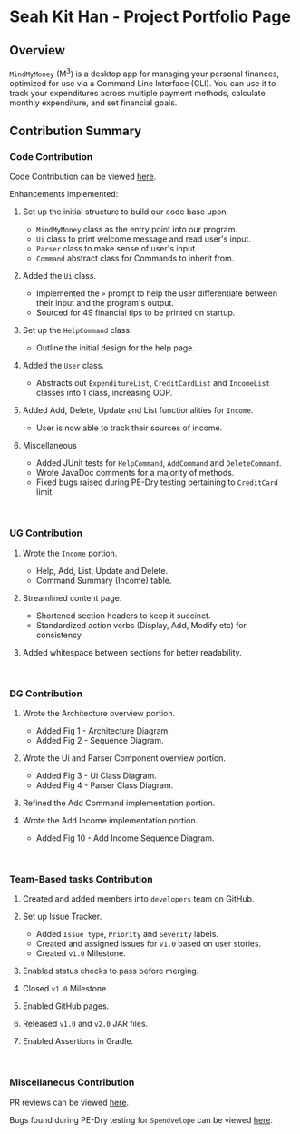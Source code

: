 # Seah Kit Han - Project Portfolio Page

## Overview
`MindMyMoney` (M<sup>3</sup>) is a desktop app for managing your personal finances, optimized for use via a Command Line
Interface (CLI). You can use it to track your expenditures across multiple payment methods, calculate monthly
expenditure, and set financial goals.

## Contribution Summary

### Code Contribution
Code Contribution can be viewed [here](https://nus-cs2113-ay2122s2.github.io/tp-dashboard/?search=khseah&breakdown=true).

Enhancements implemented:
1. Set up the initial structure to build our code base upon.
   - `MindMyMoney` class as the entry point into our program.
   - `Ui` class to print welcome message and read user's input.
   - `Parser` class to make sense of user's input.
   - `Command` abstract class for Commands to inherit from.


2. Added the `Ui` class.
   - Implemented the `>` prompt to help the user differentiate between their input and the program's output.
   - Sourced for 49 financial tips to be printed on startup.


3. Set up the `HelpCommand` class.
   - Outline the initial design for the help page.


4. Added the `User` class.
   - Abstracts out `ExpenditureList`, `CreditCardList` and `IncomeList` classes into 1 class, increasing OOP.


5. Added Add, Delete, Update and List functionalities for `Income`.
   - User is now able to track their sources of income.


6. Miscellaneous
   - Added JUnit tests for `HelpCommand`, `AddCommand` and `DeleteCommand`.
   - Wrote JavaDoc comments for a majority of methods.
   - Fixed bugs raised during PE-Dry testing pertaining to `CreditCard` limit.

<br/>

### UG Contribution
1. Wrote the `Income` portion.
   - Help, Add, List, Update and Delete.
   - Command Summary (Income) table.


2. Streamlined content page.
   - Shortened section headers to keep it succinct.
   - Standardized action verbs (Display, Add, Modify etc) for consistency.


3. Added whitespace between sections for better readability.

<br/>

### DG Contribution
1. Wrote the Architecture overview portion.
   - Added Fig 1 - Architecture Diagram.
   - Added Fig 2 - Sequence Diagram.


2. Wrote the Ui and Parser Component overview portion.
   - Added Fig 3 - Ui Class Diagram.
   - Added Fig 4 - Parser Class Diagram.


3. Refined the Add Command implementation portion.


4. Wrote the Add Income implementation portion.
   - Added Fig 10 - Add Income Sequence Diagram.

<br/>

### Team-Based tasks Contribution
1. Created and added members into `developers` team on GitHub.


2. Set up Issue Tracker.
   - Added `Issue type`, `Priority` and `Severity` labels.
   - Created and assigned issues for `v1.0` based on user stories.
   - Created `v1.0` Milestone.


3. Enabled status checks to pass before merging.


4. Closed `v1.0` Milestone.


5. Enabled GitHub pages.


6. Released `v1.0` and `v2.0` JAR files.


7. Enabled Assertions in Gradle.

<br/>

### Miscellaneous Contribution
PR reviews can be viewed [here](https://github.com/AY2122S2-CS2113T-T10-4/tp/pulls?q=is%3Apr+is%3Aclosed+reviewed-by%3A%40me).

Bugs found during PE-Dry testing for `Spendvelope` can be viewed [here](https://github.com/khseah/ped/issues).
